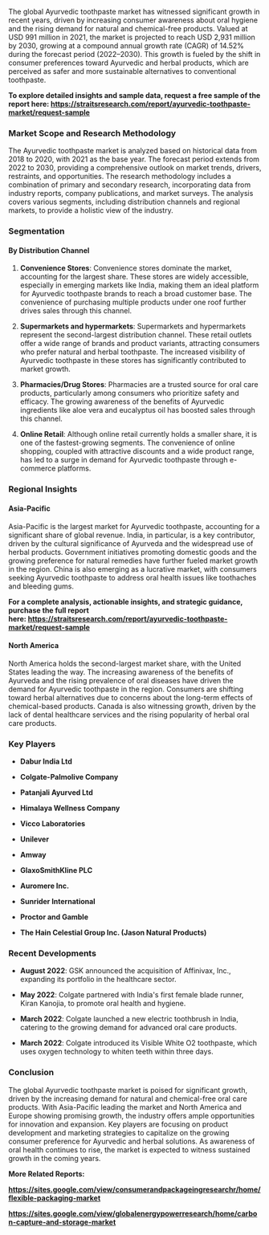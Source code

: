 <div>
<div>
<div>
<p>The global Ayurvedic toothpaste market has witnessed significant growth in recent years, driven by increasing consumer awareness about oral hygiene and the rising demand for natural and chemical-free products. Valued at USD 991 million in 2021, the market is projected to reach USD 2,931 million by 2030, growing at a compound annual growth rate (CAGR) of 14.52% during the forecast period (2022&ndash;2030). This growth is fueled by the shift in consumer preferences toward Ayurvedic and herbal products, which are perceived as safer and more sustainable alternatives to conventional toothpaste.</p>
<p><strong>To explore detailed insights and sample data, request a free sample of the report here:&nbsp;<a href="https://straitsresearch.com/report/ayurvedic-toothpaste-market/request-sample">https://straitsresearch.com/report/ayurvedic-toothpaste-market/request-sample</a>&nbsp;</strong></p>
<h3><strong>Market Scope and Research Methodology</strong></h3>
<p>The Ayurvedic toothpaste market is analyzed based on historical data from 2018 to 2020, with 2021 as the base year. The forecast period extends from 2022 to 2030, providing a comprehensive outlook on market trends, drivers, restraints, and opportunities. The research methodology includes a combination of primary and secondary research, incorporating data from industry reports, company publications, and market surveys. The analysis covers various segments, including distribution channels and regional markets, to provide a holistic view of the industry.</p>
<h3><strong>Segmentation</strong></h3>
<h4><strong>By Distribution Channel</strong></h4>
<ol start="1">
<li>
<p><strong>Convenience Stores</strong>: Convenience stores dominate the market, accounting for the largest share. These stores are widely accessible, especially in emerging markets like India, making them an ideal platform for Ayurvedic toothpaste brands to reach a broad customer base. The convenience of purchasing multiple products under one roof further drives sales through this channel.</p>
</li>
<li>
<p><strong>Supermarkets and hypermarkets</strong>: Supermarkets and hypermarkets represent the second-largest distribution channel. These retail outlets offer a wide range of brands and product variants, attracting consumers who prefer natural and herbal toothpaste. The increased visibility of Ayurvedic toothpaste in these stores has significantly contributed to market growth.</p>
</li>
<li>
<p><strong>Pharmacies/Drug Stores</strong>: Pharmacies are a trusted source for oral care products, particularly among consumers who prioritize safety and efficacy. The growing awareness of the benefits of Ayurvedic ingredients like aloe vera and eucalyptus oil has boosted sales through this channel.</p>
</li>
<li>
<p><strong>Online Retail</strong>: Although online retail currently holds a smaller share, it is one of the fastest-growing segments. The convenience of online shopping, coupled with attractive discounts and a wide product range, has led to a surge in demand for Ayurvedic toothpaste through e-commerce platforms.</p>
</li>
</ol>
<h3><strong>Regional Insights</strong></h3>
<h4><strong>Asia-Pacific</strong></h4>
<p>Asia-Pacific is the largest market for Ayurvedic toothpaste, accounting for a significant share of global revenue. India, in particular, is a key contributor, driven by the cultural significance of Ayurveda and the widespread use of herbal products. Government initiatives promoting domestic goods and the growing preference for natural remedies have further fueled market growth in the region. China is also emerging as a lucrative market, with consumers seeking Ayurvedic toothpaste to address oral health issues like toothaches and bleeding gums.</p>
<p><strong>For a complete analysis, actionable insights, and strategic guidance, purchase the full report here:&nbsp;<a href="https://straitsresearch.com/report/ayurvedic-toothpaste-market/request-sample">https://straitsresearch.com/report/ayurvedic-toothpaste-market/request-sample</a>&nbsp;</strong></p>
<h4><strong>North America</strong></h4>
<p>North America holds the second-largest market share, with the United States leading the way. The increasing awareness of the benefits of Ayurveda and the rising prevalence of oral diseases have driven the demand for Ayurvedic toothpaste in the region. Consumers are shifting toward herbal alternatives due to concerns about the long-term effects of chemical-based products. Canada is also witnessing growth, driven by the lack of dental healthcare services and the rising popularity of herbal oral care products.</p>
<h3><strong>Key Players</strong></h3>
<ul>
<li>
<p><strong>Dabur India Ltd</strong></p>
</li>
<li>
<p><strong>Colgate-Palmolive Company</strong></p>
</li>
<li>
<p><strong>Patanjali Ayurved Ltd</strong></p>
</li>
<li>
<p><strong>Himalaya Wellness Company</strong></p>
</li>
<li>
<p><strong>Vicco Laboratories</strong></p>
</li>
<li>
<p><strong>Unilever</strong></p>
</li>
<li>
<p><strong>Amway</strong></p>
</li>
<li>
<p><strong>GlaxoSmithKline PLC</strong></p>
</li>
<li>
<p><strong>Auromere Inc.</strong></p>
</li>
<li>
<p><strong>Sunrider International</strong></p>
</li>
<li>
<p><strong>Proctor and Gamble</strong></p>
</li>
<li>
<p><strong>The Hain Celestial Group Inc. (Jason Natural Products)</strong></p>
</li>
</ul>
<h3><strong>Recent Developments</strong></h3>
<ul>
<li>
<p><strong>August 2022</strong>: GSK announced the acquisition of Affinivax, Inc., expanding its portfolio in the healthcare sector.</p>
</li>
<li>
<p><strong>May 2022</strong>: Colgate partnered with India's first female blade runner, Kiran Kanojia, to promote oral health and hygiene.</p>
</li>
<li>
<p><strong>March 2022</strong>: Colgate launched a new electric toothbrush in India, catering to the growing demand for advanced oral care products.</p>
</li>
<li>
<p><strong>March 2022</strong>: Colgate introduced its Visible White O2 toothpaste, which uses oxygen technology to whiten teeth within three days.</p>
</li>
</ul>
<h3><strong>Conclusion</strong></h3>
<p>The global Ayurvedic toothpaste market is poised for significant growth, driven by the increasing demand for natural and chemical-free oral care products. With Asia-Pacific leading the market and North America and Europe showing promising growth, the industry offers ample opportunities for innovation and expansion. Key players are focusing on product development and marketing strategies to capitalize on the growing consumer preference for Ayurvedic and herbal solutions. As awareness of oral health continues to rise, the market is expected to witness sustained growth in the coming years.</p>
<p><strong>More Related Reports:</strong></p>
<p><strong><a href="https://sites.google.com/view/consumerandpackageingresearchr/home/flexible-packaging-market">https://sites.google.com/view/consumerandpackageingresearchr/home/flexible-packaging-market</a></strong></p>
<p><strong><a href="https://sites.google.com/view/globalenergypowerresearch/home/carbon-capture-and-storage-market">https://sites.google.com/view/globalenergypowerresearch/home/carbon-capture-and-storage-market</a><br /></strong></p>
</div>
</div>
</div>
